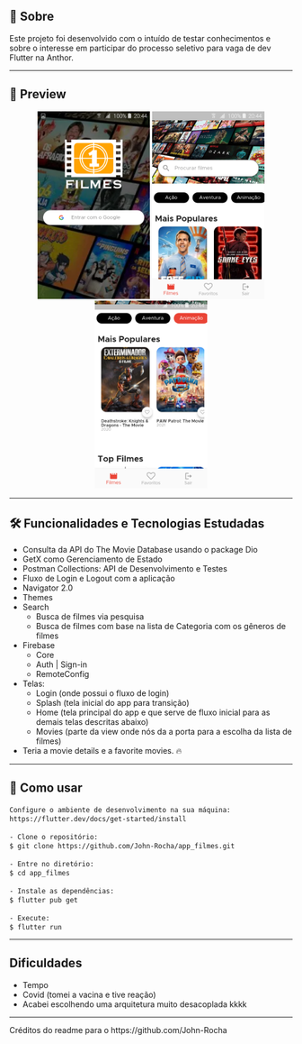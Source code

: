 
<h2>📖 Sobre</h2>

<p>
    Este projeto foi desenvolvido com o intuído de testar conhecimentos e sobre o interesse em participar do processo seletivo para vaga de dev Flutter na Anthor.
</p>


---

<h2>📱 Preview</h2>

   <p align="center">
      <img src=".github/print1.png" width="200" alt="Tela de Login">
      <img src=".github/print2.png" width="200" alt="Tela principal de Filmes">
      <img src=".github/print4.png" width="200" alt="Filmes mais assistidos">
   </p>

---   

<h2>🛠️ Funcionalidades e Tecnologias Estudadas</h2>

- Consulta da API do The Movie Database usando o package Dio
- GetX como Gerenciamento de Estado
- Postman Collections: API de Desenvolvimento e Testes
- Fluxo de Login e Logout com a aplicação
- Navigator 2.0
- Themes
- Search
  - Busca de filmes via pesquisa
  - Busca de filmes com base na lista de Categoria com os gêneros de filmes
- Firebase
  - Core
  - Auth | Sign-in
  - RemoteConfig
- Telas: 
  - Login (onde possui o fluxo de login)
  - Splash (tela inicial do app para transição)
  - Home (tela principal do app e que serve de fluxo inicial para as demais telas descritas abaixo)
  - Movies (parte da view onde nós da a porta para a escolha da lista de filmes)
- Teria a movie details e a favorite movies. 🔥
   </p>


---

<h2>🤔 Como usar</h2>

   ```
   Configure o ambiente de desenvolvimento na sua máquina:
   https://flutter.dev/docs/get-started/install

   - Clone o repositório:
   $ git clone https://github.com/John-Rocha/app_filmes.git

   - Entre no diretório:
   $ cd app_filmes

   - Instale as dependências:
   $ flutter pub get

   - Execute:
   $ flutter run
   ```

---

<h2>Dificuldades</h2>

<ul>
    <li>Tempo</li>
    <li>Covid (tomei a vacina e tive reação)</li>
    <li>Acabei escolhendo uma arquitetura muito desacoplada kkkk</li>
</ul>

---
<p>Créditos do readme para o https://github.com/John-Rocha
